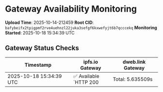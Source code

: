 # Gateway Availability Monitoring

**Upload Time**: 2025-10-14-212459
**Root CID**: `bafybeifx2tpigpmf2rve4uehnzl22juka3sefgf6kxwefyjt6b7qcccekq`
**Monitoring Started**: 2025-10-18 15:34:39 UTC

## Gateway Status Checks

| Timestamp | ipfs.io Gateway | dweb.link Gateway |
|-----------|-----------------|-------------------|
| 2025-10-18 15:34:39 UTC | ✅ Available<br>`HTTP 200 | Total: 5.635509s | DNS: 0.010129s | Connect: 0.015988s | Transfer: 5.635396s | Size: 8907 bytes` | ✅ Available<br>`HTTP 200 | Total: 5.170585s | DNS: 0.056283s | Connect: 0.061975s | Transfer: 5.170470s | Size: 8907 bytes` |

